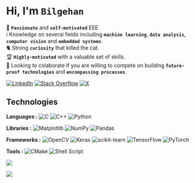 # Hi, I'm `Bilgehan`
👤 **`Passionate`** and **`self-motivated`** EEE<br>ℹ️ Knowledge on several fields including **`machine learning`**, **`data analysis`**, **`computer vision`** and **`embedded systems`**.<br>🐈 Strong **`curiosity`** that killed the cat.<br>🏆 **`Highly-motivated`** with a valuable set of skills.<br>🎯 Looking to colaborate if you are willing to compete on building **`future-proof technologies`** and **`encompassing processes`**.

[![LinkedIn](https://img.shields.io/badge/LinkedIn-%230077B5.svg?logo=linkedin&logoColor=white)](https://linkedin.com/in/ahmet-bilgehan-ser%C3%A7e-568584243/) [![Stack Overflow](https://img.shields.io/badge/-Stackoverflow-FE7A16?logo=stack-overflow&logoColor=white)](https://stackoverflow.com/users/19786627/sparrowhere) [![X](https://img.shields.io/badge/X-black.svg?logo=X&logoColor=white)](https://x.com/heyahmethere)

## Technologies
**Languages :** ![C](https://img.shields.io/badge/c-%2300599C.svg?style=flat-square&logo=c&logoColor=white)
![C++](https://img.shields.io/badge/c++-%2300599C.svg?style=flat-square&logo=c%2B%2B&logoColor=white)
![Python](https://img.shields.io/badge/python-3670A0?style=flat-square&logo=python&logoColor=ffdd54)

**Libraries :** ![Matplotlib](https://img.shields.io/badge/Matplotlib-%23ffffff.svg?style=flat-square&logo=Matplotlib&logoColor=black)
![NumPy](https://img.shields.io/badge/numpy-%23013243.svg?style=flat-square&logo=numpy&logoColor=white)
![Pandas](https://img.shields.io/badge/pandas-%23150458.svg?style=flat-square&logo=pandas&logoColor=white)

**Frameworks :** ![OpenCV](https://img.shields.io/badge/opencv-%23white.svg?style=flat-square&logo=opencv&logoColor=white)
![Keras](https://img.shields.io/badge/Keras-%23D00000.svg?style=flat-square&logo=Keras&logoColor=white)
![scikit-learn](https://img.shields.io/badge/scikit--learn-%23F7931E.svg?style=flat-square&logo=scikit-learn&logoColor=white)
![TensorFlow](https://img.shields.io/badge/TensorFlow-%23FF6F00.svg?style=flat-square&logo=TensorFlow&logoColor=white)
![PyTorch](https://img.shields.io/badge/PyTorch-white?logo=PyTorch)

**Tools :** ![CMake](https://img.shields.io/badge/CMake-%23008FBA.svg?style=flat-square&logo=cmake&logoColor=white)
![Shell Script](https://img.shields.io/badge/shell_script-%23121011.svg?style=flat-square&logo=gnu-bash&logoColor=white)



![](https://github-readme-stats.vercel.app/api/top-langs/?username=SparrowHere&theme=nord&hide_border=true&include_all_commits=true&count_private=false&layout=compact)

[![](https://visitcount.itsvg.in/api?id=SparrowHere&icon=5&color=0)](https://visitcount.itsvg.in)
